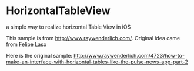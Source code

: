 HorizontalTableView
===================

a simple way to realize horizontal Table View in iOS

This sample is from http://www.raywenderlich.com/. Original idea came from <a href="http://www.raywenderlich.com/about#felipelaso">Felipe Laso</a>

Here is the original sample: <a href="http://www.raywenderlich.com/4723/how-to-make-an-interface-with-horizontal-tables-like-the-pulse-news-app-part-2">http://www.raywenderlich.com/4723/how-to-make-an-interface-with-horizontal-tables-like-the-pulse-news-app-part-2</a>
